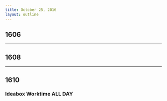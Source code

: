 ```yaml
---
title: October 25, 2016
layout: outline
---
```


## 1606

***

## 1608

***

## 1610

### Ideabox Worktime ALL DAY
